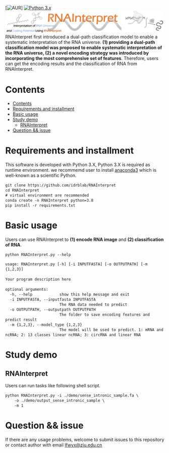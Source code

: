 [![AUR](https://img.shields.io/badge/license-GPL%203.0-blue.svg)]
[![Python 3.x](https://img.shields.io/badge/Python-3.X-green.svg)](https://www.python.org/)
[![RNAInterpret](fig/RNAInterpret-Title.png)](http://idrblab.org/rnamap/)
RNAInterpret first introduced a dual-path classification model to enable a systematic interpretation of the RNA universe. **(1) providing a dual-path classification model was proposed to enable systematic interpretation of the RNA universe, (2) a novel encoding strategy was introduced by incorporating the most comprehensive set of features**. Therefore, users can get the encoding results and the classification of RNA from RNAInterpret.

# Contents
- [Contents](#contents)
- [Requirements and installment](#requirements-and-installment)
- [Basic usage](#basic-usage)
- [Study demo](#study-demo)
  - [RNAInterpret](#1-RNAInterpret)
- [Question && issue](#question--issue)

# Requirements and installment
This software is developed with Python 3.X, Python 3.X is required as runtime environment. we recommemd user to install [anaconda3](https://www.anaconda.com/) which is well-known as a scientific Python.

```shell
git clone https://github.com/idrblab/RNAInterpret
cd RNAInterpret
# virtual environment are recommended
conda create -n RNAInterpret python=3.8
pip install -r requirements.txt
```
# Basic usage
Users can use RNAInterpret to **(1) encode RNA image** and **(2) classification of RNA**.
```shell
python RNAInterpret.py --help
```
```
usage: RNAInterpret.py [-h] [-i INPUTFASTA] [-o OUTPUTPATH] [-m {1,2,3}]

Your program description here

optional arguments:
  -h, --help            show this help message and exit
  -i INPUTFASTA, --inputfasta INPUTFASTA
                        The RNA data needed to predict
  -o OUTPUTPATH, --outputpath OUTPUTPATH
                        The folder to save encoding features and predict result
  -m {1,2,3}, --model_type {1,2,3}
                        The model will be used to predict. 1: mRNA and ncRNA; 2: 13 classes linear ncRNA; 3: circRNA and linear RNA
```



# Study demo
## RNAInterpret
Users can run tasks like following shell script.
```shell
python RNAInterpret.py -i ./demo/sense_intronic_sample.fa \
    -o ./demo/output_sense_intronic_sample \
    -m 1 
```

# Question && issue
If there are any usage problems, welcome to submit issues to this repository or contact author with email lfwyx@zju.edu.cn
